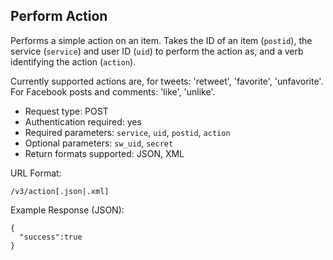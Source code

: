 Perform Action
--------------

Performs a simple action on an item. Takes the ID of an item (`postid`), the service (`service`) and user ID (`uid`) to perform the action as, and a verb identifying the action (`action`).

Currently supported actions are, for tweets: 'retweet', 'favorite', 'unfavorite'. For Facebook posts and comments: 'like', 'unlike'.

* Request type: POST
* Authentication required: yes
* Required parameters: `service`, `uid`, `postid`, `action`
* Optional parameters: `sw_uid`, `secret`
* Return formats supported: JSON, XML

URL Format:

    /v3/action[.json|.xml]

Example Response (JSON):

    {
      "success":true
    }
